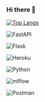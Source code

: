 ### Hi there 👋



[![Top Langs](https://github-readme-stats.vercel.app/api/top-langs/?username=ataul-ui&layout=compact)](https://github.com/anuraghazra/github-readme-stats)


![FastAPI](https://img.shields.io/badge/FastAPI-005571?style=for-the-badge&logo=fastapi) 

![Flask](https://img.shields.io/badge/flask-%23000.svg?style=for-the-badge&logo=flask&logoColor=white) 

![Heroku](https://img.shields.io/badge/heroku-%23430098.svg?style=for-the-badge&logo=heroku&logoColor=white) 

![Python](https://img.shields.io/badge/python-3670A0?style=for-the-badge&logo=python&logoColor=ffdd54) 

![mlflow](https://img.shields.io/badge/mlflow-%23d9ead3.svg?style=for-the-badge&logo=numpy&logoColor=blue) 

![Postman](https://img.shields.io/badge/Postman-FF6C37?style=for-the-badge&logo=postman&logoColor=white) 



<!--
**ataul-ui/ataul-ui** is a ✨ _special_ ✨ repository because its `README.md` (this file) appears on your GitHub profile.

Here are some ideas to get you started:

- 🔭 I’m currently working on ...
- 🌱 I’m currently learning ...
- 👯 I’m looking to collaborate on ...
- 🤔 I’m looking for help with ...
- 💬 Ask me about ...
- 📫 How to reach me: ...
- 😄 Pronouns: ...
- ⚡ Fun fact: ...
-->
